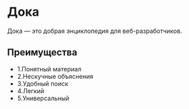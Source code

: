 # Дока
Дока — это добрая энциклопедия для веб-разработчиков.

## Преимущества
- 1.Понятный материал
- 2.Нескучные объяснения
- 3.Удобный поиск
- 4.Легкий
- 5.Универсальный
